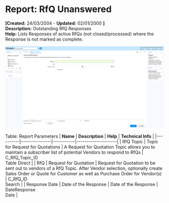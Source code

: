 # Report: RfQ Unanswered

**[Created:** 24/03/2004 - **Updated:** 02/01/2000 **]**  
**Description:** Outstanding RfQ Responses  
**Help:** Lists Responses of active RfQs (not closed/processed) where the Response is not marked as complete.  

![](/img/docs/manual/RfQUnanswered-Report_iDempiere_v12.0.0.png)

Table: Report Parameters
| **Name** | **Description** | **Help** | **Technical Info** |
|----------|---------------|-----------|--------------------|
| RfQ Topic | Topic for Request for Quotations | A Request for Quotation Topic allows you to maintain a subscriber list of potential Vendors to respond to RfQs | C_RfQ_Topic_ID<br/>Table Direct | 
| RfQ | Request for Quotation | Request for Quotation to be sent out to vendors of a RfQ Topic. After Vendor selection, optionally create Sales Order or Quote for Customer as well as Purchase Order  for Vendor(s) | C_RfQ_ID<br/>Search | 
| Response Date | Date of the Response | Date of the Response | DateResponse<br/>Date | 


